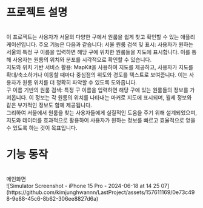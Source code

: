 <h1>프로젝트 설명</h1> <br>
이 프로젝트는 사용자가 서울의 다양한 구에서 원룸을 쉽게 찾고 확인할 수 있는 애플리케이션입니다. 주요 기능은 다음과 같습니다:
서울 원룸 검색 및 표시: 사용자가 원하는 서울의 특정 구 이름을 입력하면 해당 구에 위치한 원룸들을 지도에 표시합니다. 이를 통해 사용자는 원룸의 위치와 분포를 시각적으로 확인할 수 있습니다. <br>
지도와 위치 기반 서비스 활용: MapKit을 사용하여 지도를 제공하고, 사용자가 지도를 확대/축소하거나 이동할 때마다 중심점의 위도와 경도를 텍스트로 보여줍니다. 이는 사용자가 원룸 위치를 더 정확히 파악할 수 있도록 도와줍니다. <br>
구 이름 기반의 원룸 검색: 특정 구 이름을 입력하면 해당 구에 있는 원룸들의 정보를 가져옵니다. 이 정보는 각 원룸의 위치를 나타내는 마커로 지도에 표시되며, 월세 정보와 같은 부가적인 정보도 함께 제공됩니다. <br>
그리하여 서울에서 원룸을 찾는 사용자들에게 실질적인 도움을 주기 위해 설계되었으며, 지도와 데이터를 효과적으로 활용하여 사용자가 원하는 정보를 빠르고 효율적으로 얻을 수 있도록 하는 것이 목표입니다.<br>

<h1>기능 동작</h1><br>
메인화면 <br>
![Simulator Screenshot - iPhone 15 Pro - 2024-06-18 at 14 25 07](https://github.com/kimjunghwannn/LastProject/assets/157611169/0e73c498-9e88-45c6-8b62-306ee8827d6a)

